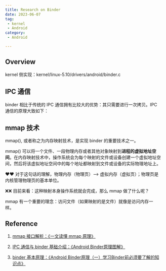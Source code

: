 ```yaml
---
title: Research on Binder
date: 2023-06-07
tag:
 - kernel
 - Android
category:
 - Android

---
```


## Overview

kernel 侧实现：kernel/linux-5.10/drivers/android/binder.c

## IPC 通信

binder 相比于传统的 IPC 通信拥有比较大的优势：其只需要进行一次拷贝。IPC 通信的原理大致如下：



## mmap 技术

mmap(), 或者称之为内存映射技术，是实现 binder 的重要技术之一。

mmap() 可以将一个文件、一段物理内存或者其他对象映射到**进程的虚拟地址空间**。在内存映射技术中，操作系统会为每个映射的文件或设备创建一个虚拟地址空间，然后将该虚拟地址空间中的每个地址都映射到文件或设备的实际物理地址上。

❤️❤️ 对于这句话的理解，物理内存（物理页）–> 虚拟内存（虚拟页）；物理页是内核管理物理页的基本单位。

❌❌ 目前来看：这种映射本身操作系统就会完成，那么 mmap 做了什么呢？

mmap 有一个重要的理念：访问文件（如果映射的是文件）就像是访问内存一样。



## Reference

1. [mmap 接口解析：《一文读懂 mmap 原理》](https://juejin.cn/post/6956031662916534279)

2. [IPC 通信与 binder 基础介绍：《Android Binder原理图解》](https://developer.aliyun.com/article/933229)

3. [binder 基本原理：《Android Binder原理（一）学习Binder前必须要了解的知识点》](https://blog.csdn.net/itachi85/article/details/102713845)
